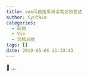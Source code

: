 ```yaml
---
title: vue风格指南阅读笔记和总结
author: Cynthia
categories:
  - 前端
  - Vue
  - 文档总结
tags: []
date: 2019-05-06 11:39:43
---
```


🐰
...
<!--more-->

